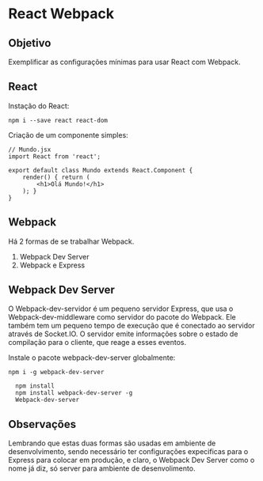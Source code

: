 # React Webpack

## Objetivo

Exemplificar as configurações mínimas para usar React com Webpack.

## React

Instação do React:

`npm i --save react react-dom`

Criação de um componente simples:

```
// Mundo.jsx
import React from 'react';

export default class Mundo extends React.Component {
    render() { return (
        <h1>Olá Mundo!</h1>
    ); }
}
```


## Webpack

Há 2 formas de se trabalhar Webpack.

1. Webpack Dev Server
2. Webpack e Express


## Webpack Dev Server

O Webpack-dev-servidor é um pequeno servidor Express, que usa o Webpack-dev-middleware como servidor do pacote do Webpack. Ele também tem um pequeno tempo de execução que é conectado ao servidor através de Socket.IO. O servidor emite informações sobre o estado de compilação para o cliente, que reage a esses eventos.

Instale o pacote webpack-dev-server globalmente:

`npm i -g webpack-dev-server`

```
  npm install
  npm install webpack-dev-server -g
  Webpack-dev-server
```

## Observações

Lembrando que estas duas formas são usadas em ambiente de desenvolvimento, sendo necessário ter configurações expecificas para o Express para colocar em produção, e claro, o Webpack Dev Server como o nome já diz, só server para ambiente de desenvolimento.
